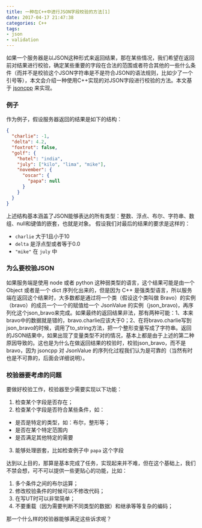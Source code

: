 ```yaml
---
title: 一种在C++中进行JSON字段校验的方法[1]
date: 2017-04-17 21:47:38
categories: C++
tags: 
- json
- validation
---
```


如果一个服务器是以JSON这种形式来返回结果，那在某些情况，我们希望在返回前对结果进行校验，确定某些重要的字段在合法的范围或者符合其他的一些什么条件（而并不是校验这个JSON字符串是不是符合JSON的语法规则，比如少了一个引号等），本文会介绍一种使用C++实现的对JSON字段进行校验的方法。本文基于 [jsoncpp](https://github.com/open-source-parsers/jsoncpp) 来实现。

<!--more-->

### 例子

作为例子，假设服务器返回的结果是如下的结构：

```json
{
  "charlie": -1,
  "delta": 4.2,
  "foxtrot": false,
  "golf": {
    "hotel": "india",
    "july": ["kilo", "lima", "mike"],
    "november": {
      "oscar": {
        "papa": null
      }
    }
  }
}
```

上述结构基本涵盖了JSON能够表达的所有类型：整数、浮点、布尔、字符串、数组、null和键值的嵌套，也就是对象。
假设我们对最后的结果的要求是这样的：

- ```charlie``` 大于1且小于10
- ```delta``` 是浮点型或者等于0.0
- ```"mike"``` 在 ```july``` 中


### 为么要校验JSON

如果服务端是使用 node 或者 python 这种弱类型的语言，这个结果可能是由一个 Object 或者是一个 dict 序列化出来的，但是因为 C++ 是强类型语言，所以服务端在返回这个结果时，大多数都是通过将一个类（假设这个类叫做 Bravo）的实例（bravo）的成员一个一个的赋值给一个 JsonValue 的实例（json\_bravo)，再序列化这个json\_bravo来完成。如果最终的返回结果非法，那有两种可能：1、本来bravo中的数据就是错的，bravo.charlie应该大于0；2、在将bravo.charlie写到json\_bravo的时候，调用了to\_string方法，把一个整形变量写成了字符串。返回的JSON结果中，如果出现了变量类型不对的情况，基本上都是由于上述的第二种原因导致的。这也是为什么在做返回结果的校验时，校验json\_bravo，而不是bravo，因为 jsoncpp 对 JsonValue 的序列化过程我们认为是可靠的（当然有时也是不可靠的，后面会详细说明）。

### 校验器要考虑的问题

要做好校验工作，校验器至少需要实现以下功能：

1. 检查某个字段是否存在；
2. 检查某个字段是否符合某些条件，如：
  - 是否是特定的类型，如：布尔，整形等；
  - 是否在某个特定范围内
  - 是否满足其他特定的需要
3. 能够处理嵌套，比如检查例子中 ```papa``` 这个字段


达到以上目的，那算是基本完成了任务，实现起来并不难，但在这个基础上，我们不禁会想，可不可以提供一些更贴心的功能，比如：

1. 多个条件之间的布尔运算；
2. 修改校验条件的时候可以不修改代码；
3. 在写UT时可以非常简单；
4. 不要重载（因为需要判断不同类型的数据）和继承等等复杂的编码；

那一个什么样的校验器能够满足这些诉求呢？